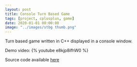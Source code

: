 ```yaml
---
layout: post
title: Console Turn Based Game
tags: [project, cplusplus, game]
date: 2020-01-01 00:00:00
image: "../images/stbg thumb.png"
---
```


Turn based game written in C++ displayed in a console window.

Demo video:
{% youtube e8kjp8ifhW0 %}

Source code available [here](https://github.com/Wehavecookies56/Console-Turn-Based-Game)